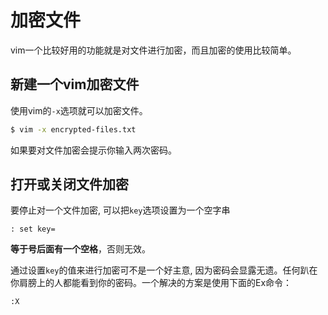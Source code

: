 加密文件
==================
vim一个比较好用的功能就是对文件进行加密，而且加密的使用比较简单。

新建一个vim加密文件
-----------------------
使用vim的`-x`选项就可以加密文件。
```bash
$ vim -x encrypted-files.txt
```
如果要对文件加密会提示你输入两次密码。

打开或关闭文件加密
----------------------
要停止对一个文件加密, 可以把`key`选项设置为一个空字串
```viml
: set key= 
```
**等于号后面有一个空格**，否则无效。

通过设置`key`的值来进行加密可不是一个好主意, 因为密码会显露无遗。任何趴在你肩膀上的人都能看到你的密码。一个解决的方案是使用下面的Ex命令：
```viml
:X
```




